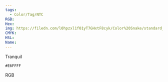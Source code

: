 ```yaml
---
tags:
  - Color/Tag/NTC
RGB:
Hex:
img: https://filedn.com/l0hpzxl1f01yT7GHxtF8cyk/Color%20Snake/standard_csv_to_svg/E6FFFF.svg
CMYK:
HSL:
Name:
---
```

Tranquil
```palette
#E6FFFF
```
RGB
